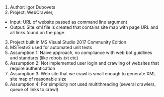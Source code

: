 1. Author: Igor Dubovets
2. Project: WebCrawler, 
- Input: URL of website passed as command line argument
- Output: Site.xml file is created that contains site map with page URL and all links found on the page.
3. Project built in MS Visual Studio 2017 Community Edition 
4. MSTestv2 used for automated unit tests
5. Assumption 1: Naive approach, no compliance with web bot guidlines and standarts (like robots.txt etc)
7. Assumption 2: Not implemented user login and crawling of websites that require authentication
8. Assumption 3: Web site that we crawl is small enough to generate XML site map of reasonable size
9. Assumption 4: For simplicity not used multithreading (several crawlers, queue of links to crawl) 